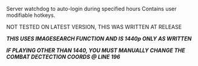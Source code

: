 Server watchdog to auto-login during specified hours
Contains user modifiable hotkeys.

NOT TESTED ON LATEST VERSION, THIS WAS WRITTEN AT RELEASE

***THIS USES IMAGESEARCH FUNCTION AND IS 1440p ONLY AS WRITTEN***

***IF PLAYING OTHER THAN 1440, YOU MUST MANUALLY CHANGE THE COMBAT DECTECTION COORDS @ LINE 196***
